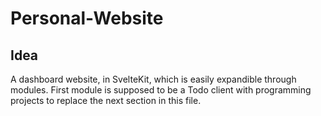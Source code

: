 # Personal-Website

## Idea
A dashboard website, in SvelteKit, which is easily expandible through modules.
First module is supposed to be a Todo client with programming projects to replace the next section in this file.
